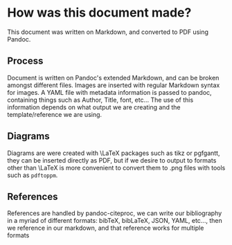 How was this document made?
===========================

This document was written on Markdown, and converted to PDF
using Pandoc.

Process
-------
Document is written on Pandoc's extended Markdown, and can be broken amongst
different files. Images are inserted with regular Markdown syntax for images.
A YAML file with metadata information is passed to pandoc, containing things
such as Author, Title, font, etc... The use of this information depends on
what output we are creating and the template/reference we are using.


Diagrams
--------
Diagrams are were created with \LaTeX packages such as tikz or pgfgantt, they
can be inserted directly as PDF, but if we desire to output to formats other
than \LaTeX is more convenient to convert them to .png files with tools such
as `pdftoppm`.


References
------------
References are handled by pandoc-citeproc, we can write our bibliography in
a myriad of different formats: bibTeX, bibLaTeX, JSON, YAML, etc..., then
we reference in our markdown, and that reference works for multiple formats


